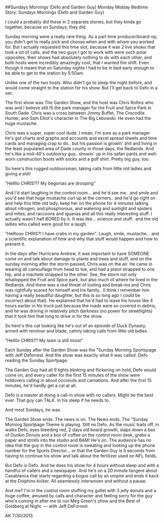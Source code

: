 ##Sundays Mornings (Defo and Garden Guy)
Monday Midday Bedtime Story: Sundays Mornings (Defo and Garden Guy)

I could a probably did these in 2 separate stories, but they kinda go together, because on Sundays, they did.

Sunday morning were a really rare thing. As a part time producer/board-op, you didn't get to really pick and choose when and with whom you worked for. But I actually requested this time slot, because it was 2 live shows that took a lot of calls, and the two guys I got to work with were such polar opposites, their shows had absolutely nothing to do with each other, and both hosts were incredibly amazingly cool, that I wanted the shift. Even though it meant that on Saturday nights I had to be in bed early enough to be able to get to the station by 5:50am.

Unlike one of the two hosts. Who didn't go to sleep the night before, and would come straight to the station for his show. But I'll get back to Defo in a sec.

The first show was The Garden Show, and the host was Chris Rollins who was and I believe still IS the park manager for the Fruit and Spice Park in South Dade. Chris was a cross between Jimmy Buffet, The Crocodile Hunter, and Sam Elliot's character in The Big Lebowski. He even had the huge mustache.

Chris was a super, super cool dude. I mean, I'm sure as a park manager he's got charts and graphs and accounts and excel spread sheets and time cards and managing crap to do.. but his passion is growin' shit and living in the least populated area of Dade county in those days, the Redlands. And he's like a mid-40's outdoorsy guy.. showin' up in his safari pants and well-worn construction boots with socks and a golf shirt. Pretty big guy, too.

So here's this rugged outdoorsman, taking calls from little old ladies and giving a shit!

"Hellllo CHRIS?!? My begonias are drooping"

And I'd start laughing in the control room... and he'd see me.. and smile and you'd see that huge mustache curl up at the corners.. and he'd go right on and help this little old lady, keep her on the phone for 4 minutes talking about nitrogen, and phosphorous, and watering and sunlight and spiders and mites, and raccoons and iguanas and all this really interesting stuff. I actually wasn't half BORED by it. It was like... science and stuff.. and the old ladies who called were good for a laugh.

"Helllooo CHRIS?! I have crabs in my garden". Laugh, smile, mustache... and a scientific explanation of how and why that stuff would happen and how to prevent it.

In the days after Hurricane Andrew, It was important to have SOMEONE come on and talk about damage to plants and trees and stuff, and on the sunday morning after the storm passed, Chris was on the air. He came in wearing all camouflage from head to toe, and had a pistol strapped to one hip, and a machete strapped to the other. See, the storm not only whallopped the Fruit and Spice park, but also much of where he lived in the Redlands. And there was a real threat of looting and break-ins and Chris was rightfully scared for himself and his family.. (I think I remember him having a really beautiful daughter, but this is so long ago I could be incorrect about that). He explained that he'd had to leave his house like 4 hours earlier in his truck just because the roads were so covered in debris, and he was driving in relatively pitch darkness (no power for streetlights) that it took him that long to drive in for the show.

So here's this cat looking like he's out of an episode of Duck Dynasty, armed with revolver and blade, calmly taking calls from little old ladies.

"Hellllo CHRIS?? My lawn is still moist"

Each Sunday after the Garden Show was the "Sunday Morning Sportspage with Jeff Deforrest. And the show was exactly what it was called. Defo reading the Sunday Sportpage.

The Garden Guy had all 9 lights blinking and flickering on hold, Defo would come on, and every caller for the first 15 minutes of the show were holdovers calling in about coconuts and carnations. And after the first 15 minutes, he'd hardly get a cal at all.

Defo is a master at doing a call-in show with no callers. Might be the best ever. That guy can TALK. In his sleep if he needs to.

And most Sundays, he was.

The Garden Show ends. The news is on. The News ends. The "Sunday Morning Sportpage Theme is playing. Still no Defo. As the music trails off, in walks Defo, eyes bleeding red, 2 days old beard growth, slaps down a box of Dunkin Donuts and a box of coffee on the control room desk, grabs a paper and strolls into the studio and BAM! He's on. The audience has no idea that the guy in the control room is sweating and looking up the phone number for the Sports Director... or that the Garden Guy is 5 seconds from having to continue his show and talk about the fertilizer used on NFL fields.

But Defo is Defo. And he does his show for 4 hours without sleep and with a handful of callers and a newspaper. And he's on a 20 minute tangent about Casablanca that starts regarding a bogus call by an umpire and ends it back at the Dolphins kicker. All seamlessly interwoven and without a pause.

And me? I'm in the control room stuffing my gullet with 3 jelly donuts and a huge coffee, amused by calls and character and feeling sorry for the guy who's coming in after me to run Meg Green's show and the Best of Goldberg at Night. — with Jeff DeForrest.

AK 7/30/2013
